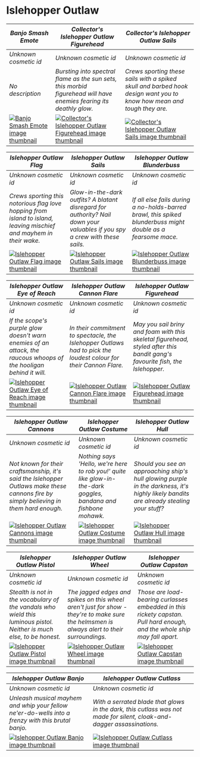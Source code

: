 # Islehopper Outlaw

| *Banjo Smash Emote* | *Collector's Islehopper Outlaw Figurehead* | *Collector's Islehopper Outlaw Sails* |
| ------------------- | ------------------------------------------ | ------------------------------------- |
| *Unknown cosmetic id* | *Unknown cosmetic id* | *Unknown cosmetic id* |
| *No description* | *Bursting into spectral flame as the sun sets, this morbid figurehead will have enemies fearing its deathly glow.* | *Crews sporting these sails with a spiked skull and barbed hook design want you to know how mean and tough they are.* |
| [![*Banjo Smash Emote* image thumbnail](https://cdn.merciasquill.com/images/67035fed8ad30bf0035179c4)](https://seaofthieves.wiki.gg/wiki/Banjo_Smash_Emote) | [![*Collector's Islehopper Outlaw Figurehead* image thumbnail](https://cdn.merciasquill.com/images/67035fed8ad30bf0035179c4)](https://seaofthieves.wiki.gg/wiki/Collector's_Islehopper_Outlaw_Figurehead) | [![*Collector's Islehopper Outlaw Sails* image thumbnail](https://cdn.merciasquill.com/images/67035fed8ad30bf0035179c4)](https://seaofthieves.wiki.gg/wiki/Collector's_Islehopper_Outlaw_Sails) |

| *Islehopper Outlaw Flag* | *Islehopper Outlaw Sails* | *Islehopper Outlaw Blunderbuss* |
| ------------------------ | ------------------------- | ------------------------------- |
| *Unknown cosmetic id* | *Unknown cosmetic id* | *Unknown cosmetic id* |
| *Crews sporting this notorious flag love hopping from island to island, leaving mischief and mayhem in their wake.* | *Glow-in-the-dark outfits? A blatant disregard for authority? Nail down your valuables if you spy a crew with these sails.* | *If all else fails during a no-holds-barred brawl, this spiked blunderbuss might double as a fearsome mace.* |
| [![*Islehopper Outlaw Flag* image thumbnail](https://cdn.merciasquill.com/images/67035fed8ad30bf0035179c4)](https://seaofthieves.wiki.gg/wiki/Islehopper_Outlaw_Flag) | [![*Islehopper Outlaw Sails* image thumbnail](https://cdn.merciasquill.com/images/67035fed8ad30bf0035179c4)](https://seaofthieves.wiki.gg/wiki/Islehopper_Outlaw_Sails) | [![*Islehopper Outlaw Blunderbuss* image thumbnail](https://cdn.merciasquill.com/images/67035fed8ad30bf0035179c4)](https://seaofthieves.wiki.gg/wiki/Islehopper_Outlaw_Blunderbuss) |

| *Islehopper Outlaw Eye of Reach* | *Islehopper Outlaw Cannon Flare* | *Islehopper Outlaw Figurehead* |
| -------------------------------- | -------------------------------- | ------------------------------ |
| *Unknown cosmetic id* | *Unknown cosmetic id* | *Unknown cosmetic id* |
| *If the scope's purple glow doesn't warn enemies of an attack, the raucous whoops of the hooligan behind it will.* | *In their commitment to spectacle, the Islehopper Outlaws had to pick the loudest colour for their Cannon Flare.* | *May you sail briny and foam with this skeletal figurehead, styled after this bandit gang's favourite fish, the Islehopper.* |
| [![*Islehopper Outlaw Eye of Reach* image thumbnail](https://cdn.merciasquill.com/images/67035fed8ad30bf0035179c4)](https://seaofthieves.wiki.gg/wiki/Islehopper_Outlaw_Eye_of_Reach) | [![*Islehopper Outlaw Cannon Flare* image thumbnail](https://cdn.merciasquill.com/images/67035fed8ad30bf0035179c4)](https://seaofthieves.wiki.gg/wiki/Islehopper_Outlaw_Cannon_Flare) | [![*Islehopper Outlaw Figurehead* image thumbnail](https://cdn.merciasquill.com/images/67035fed8ad30bf0035179c4)](https://seaofthieves.wiki.gg/wiki/Islehopper_Outlaw_Figurehead) |

| *Islehopper Outlaw Cannons* | *Islehopper Outlaw Costume* | *Islehopper Outlaw Hull* |
| --------------------------- | --------------------------- | ------------------------ |
| *Unknown cosmetic id* | *Unknown cosmetic id* | *Unknown cosmetic id* |
| *Not known for their craftsmanship, it's said the Islehopper Outlaws make these cannons fire by simply believing in them hard enough.* | *Nothing says 'Hello, we're here to rob you!' quite like glow-in-the-dark goggles, bandana and fishbone mohawk.* | *Should you see an approaching ship's hull glowing purple in the darkness, it's highly likely bandits are already stealing your stuff?* |
| [![*Islehopper Outlaw Cannons* image thumbnail](https://cdn.merciasquill.com/images/67035fed8ad30bf0035179c4)](https://seaofthieves.wiki.gg/wiki/Islehopper_Outlaw_Cannons) | [![*Islehopper Outlaw Costume* image thumbnail](https://cdn.merciasquill.com/images/67035fed8ad30bf0035179c4)](https://seaofthieves.wiki.gg/wiki/Islehopper_Outlaw_Costume) | [![*Islehopper Outlaw Hull* image thumbnail](https://cdn.merciasquill.com/images/67035fed8ad30bf0035179c4)](https://seaofthieves.wiki.gg/wiki/Islehopper_Outlaw_Hull) |

| *Islehopper Outlaw Pistol* | *Islehopper Outlaw Wheel* | *Islehopper Outlaw Capstan* |
| -------------------------- | ------------------------- | --------------------------- |
| *Unknown cosmetic id* | *Unknown cosmetic id* | *Unknown cosmetic id* |
| *Stealth is not in the vocabulary of the vandals who wield this luminous pistol. Neither is much else, to be honest.* | *The jagged edges and spikes on this wheel aren't just for show - they're to make sure the helmsmen is always alert to their surroundings.* | *Those are load-bearing curlasses embedded in this rickety capstan. Pull hard enough, and the whole ship may fall apart.* |
| [![*Islehopper Outlaw Pistol* image thumbnail](https://cdn.merciasquill.com/images/67035fed8ad30bf0035179c4)](https://seaofthieves.wiki.gg/wiki/Islehopper_Outlaw_Pistol) | [![*Islehopper Outlaw Wheel* image thumbnail](https://cdn.merciasquill.com/images/67035fed8ad30bf0035179c4)](https://seaofthieves.wiki.gg/wiki/Islehopper_Outlaw_Wheel) | [![*Islehopper Outlaw Capstan* image thumbnail](https://cdn.merciasquill.com/images/67035fed8ad30bf0035179c4)](https://seaofthieves.wiki.gg/wiki/Islehopper_Outlaw_Capstan) |

| *Islehopper Outlaw Banjo* | *Islehopper Outlaw Cutlass* |
| ------------------------- | --------------------------- |
| *Unknown cosmetic id* | *Unknown cosmetic id* |
| *Unleash musical mayhem and whip your fellow ne'er-do-wells into a frenzy with this brutal banjo.* | *With a serrated blade that glows in the dark, this cutlass was not made for silent, cloak-and-dagger assassinations.* |
| [![*Islehopper Outlaw Banjo* image thumbnail](https://cdn.merciasquill.com/images/67035fed8ad30bf0035179c4)](https://seaofthieves.wiki.gg/wiki/Islehopper_Outlaw_Banjo) | [![*Islehopper Outlaw Cutlass* image thumbnail](https://cdn.merciasquill.com/images/67035fed8ad30bf0035179c4)](https://seaofthieves.wiki.gg/wiki/Islehopper_Outlaw_Cutlass) |

